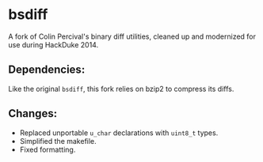 bsdiff
=======

A fork of Colin Percival's binary diff utilities, cleaned up and modernized for use during HackDuke 2014.

## Dependencies:
Like the original `bsdiff`, this fork relies on bzip2 to compress its diffs.

## Changes:
* Replaced unportable `u_char` declarations with `uint8_t` types.
* Simplified the makefile.
* Fixed formatting.
